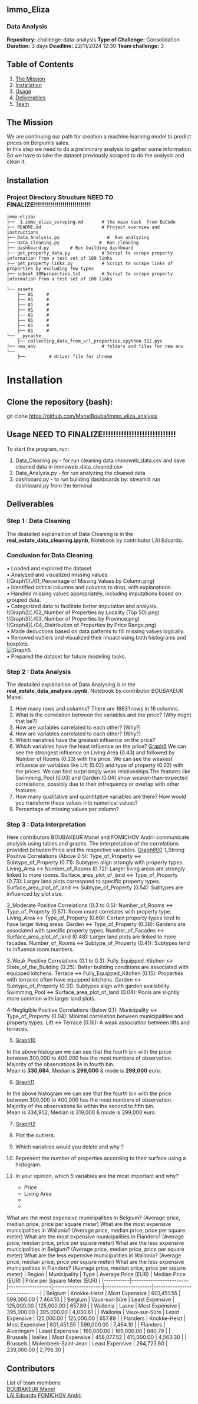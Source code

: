 ## **Immo_Eliza**
### **Data Analysis**
**Repository:** challenge-data-analysis
**Type of Challenge:** Consolidation
**Duration:** 3 days
**Deadline:** 22/11/2024 12:30
**Team challenge:** 3

## Table of Contents
1. [The Mission](#The-Mission)
2. [Installation](#Installation)
3. [Usage](#usage)
4. [Deliverables](#deliverables)
5. [Team](#team)

## The Mission
We are continuing our path for creation a machine learning model to predict prices on Belgium’s sales.  
In this step we need to do a preliminary analysis to gather some information.  
So we have to take the dataset previously scraped to do the analysis and clean it.

## Installation
### Project Directory Structure NEED TO FINALIZE!!!!!!!!!!!!!!!!!!!!!!!!!!!!

```plaintext
immo-eliza/
├──  1.immo_eliza_scraping.md       # the main task  from BeCode
├── README.md                       # Project overview and instructions
├── Data_Analysis.py                  #  Run analyzing
├── Data_Cleaning.py               #  Run cleaning
├── dashboard.py        # Run building dashboard
├── get_property_data.py            # Script to scrape property information from a test set of 100 links
├── get_property_links.py           # Script to scrape links of properties by excluding few types
├── subset_100properties.txt        # Script to scrape property information from a test set of 100 links

└── assets
    ├── 01     # 
    ├── 01     # 
    ├── 01     # 
    ├── 01     # 
    ├── 01     # 
    ├── 01     # 
    ├── 01     # 
    ├── 01     # 
└── __pycache__
    ├── collecting_data_from_url_properties.cpython-312.pyc
└── new_env                         # folders and files for new env
└── 
    ├──         # driver file for chrome
```

# Installation
## Clone the repository (bash):

git clone https://github.com/ManelBouba/immo_eliza_analysis

## Usage NEED TO FINALIZE!!!!!!!!!!!!!!!!!!!!!!!!!!!!

To start the program, run:
1) Data_Cleaning.py - for run cleaning data immoweb_data.csv and save cleaned data in immoweb_data_cleaned.csv
2) Data_Analysis.py - for run analyzing the cleaned data 
3) dashboard.py - to run building dashboards by: streamlit run dashboard.py from the terminal

## Deliverables
### **Step 1 : Data Cleaning**
The deatailed explanaition of Data Cleaning is in the **real_estate_data_cleaning.ipynb**, Notebook by contributor LAI Edoardo.

### **Conclusion for Data Cleaning**
• Loaded and explored the dataset.  
• Analyzed and visualized missing values.  
![Graph1](./01_Percentage of Missing Values by Column.png)  
• Identified critical columns and columns to drop, with explanations.  
• Handled missing values appropriately, including imputations based on grouped data.  
• Categorized data to facilitate better imputation and analysis.  
![Graph2](./02_Number of Properties by Locality (Top 50).png)  
![Graph3](./03_Number of Properties by Province.png)  
![Graph4](./04_Distribution of Properties by Price Range.png)  
• Made deductions based on data patterns to fill missing values logically.  
• Removed outliers and visualized their impact using both histograms and boxplots.  
![Graph5](./assets/05.png)  
• Prepared the dataset for future modeling tasks.  

### **Step 2 : Data Analysis**
The deatailed explanaition of Data Analysing is in the **real_estate_data_analysis.ipynb**, Notebook by contributor BOUBAKEUR Manel.
1. How many rows and columns?
There are 16631 rows in  16 columns.
2. What is the correlation between the variables and the price? (Why might that be?)
3. How are variables correlated to each other? (Why?)
4. How are variables correlated to each other? (Why?)
5. Which variables have the greatest influence on the price?
6. Which variables have the least influence on the price?
[Graph6](./assets/06.png)
We can see the strongest influence on Living Area (0.43) and followed by Number of Rooms (0.33) with the price.
We can see the weakest influence on variables like Lift (0.02) and type of property (0.02) with the prices.
We can find surprisingly weak relationships.The features like Swimming_Pool (0.03) and Garden (0.04) show weaker-than-expected correlations, possibly due to their infrequency or overlap with other features.
7. How many qualitative and quantitative variables are there? How would you transform these values into numerical values?
8. Percentage of missing values per column?



### **Step 3 : Data Interpretation**
Here contributors BOUBAKEUR Manel and FOMICHOV Andrii communicate analysis using tables and graphs. 
The interpretation of the correlations provided between Price and the respective variables.
[Graph600](./assets/0006.png)
1_Strong Positive Correlations (Above 0.5): Type_of_Property ↔ Subtype_of_Property (0.71): Subtypes align strongly with property types. Living_Area ↔ Number_of_Rooms (0.72): Larger living areas are strongly linked to more rooms. Surface_area_plot_of_land ↔ Type_of_Property (0.73): Larger land plots correspond to specific property types. Surface_area_plot_of_land ↔ Subtype_of_Property (0.54): Subtypes are influenced by plot size.

2_Moderate Positive Correlations (0.3 to 0.5): Number_of_Rooms ↔ Type_of_Property (0.57): Room count correlates with property type. Living_Area ↔ Type_of_Property (0.60): Certain property types tend to have larger living areas. Garden ↔ Type_of_Property (0.38): Gardens are associated with specific property types. Number_of_Facades ↔ Surface_area_plot_of_land (0.48): Larger land plots are linked to more facades. Number_of_Rooms ↔ Subtype_of_Property (0.41): Subtypes tend to influence room numbers.

3_Weak Positive Correlations (0.1 to 0.3): Fully_Equipped_Kitchen ↔ State_of_the_Building (0.25): Better building conditions are associated with equipped kitchens. Terrace ↔ Fully_Equipped_Kitchen (0.15): Properties with terraces often have equipped kitchens. Garden ↔ Subtype_of_Property (0.31): Subtypes align with garden availability. Swimming_Pool ↔ Surface_area_plot_of_land (0.04): Pools are slightly more common with larger land plots.

4-Negligible Positive Correlations (Below 0.1): Municipality ↔ Type_of_Property (0.04): Minimal correlation between municipalities and property types. Lift ↔ Terrace (0.16): A weak association between lifts and terraces.

5. [Graph10](./assets/10.png)

In the above histogram we can see that the fourth bin with the price between 300,000 to 400,000 has the most numbers of observation.  
Majority of the observations lie in fourth bin.  
Mean is **330,684**, Median is **299,000** & mode is **299,000** euro.

6. [Graph11](./assets/11.png)

In the above histogram we can see that the fourth bin with the price between 300,000 to 400,000 has the most numbers of observation.  
Majority of the observations lie within the second to fifth bin.  
Mean is 334,952, Median is 319,000 & mode is 299,000 euro.

7. [Graph12](./assets/12.png)




1. Plot the outliers.


2. Which variables would you delete and why ?


3. Represent the number of properties according to their surface using a histogram.


4. In your opinion, which 5 variables are the most important and why?
    - Price
    - Living Area
    - 
    - 
What are the most expensive municipalities in Belgium? (Average price, median price, price per square meter)
What are the most expensive municipalities in Wallonia? (Average price, median price, price per square meter)
What are the most expensive municipalities in Flanders? (Average price, median price, price per square meter)
What are the less expensive municipalities in Belgium? (Average price, median price, price per square meter)
What are the less expensive municipalities in Wallonia? (Average price, median price, price per square meter)
What are the less expensive municipalities in Flanders? (Average price, median price, price per square meter)
| Region    | Municipality           | Type             | Average Price (EUR) | Median Price (EUR) | Price per Square Meter (EUR) |
|-----------|------------------------|------------------|---------------------|--------------------|------------------------------|
| Belgium   | Knokke-Heist           | Most Expensive   | 601,451.55          | 599,000.00         | 7,464.10                     |
| Belgium   | Vaux-sur-Sûre          | Least Expensive  | 125,000.00          | 125,000.00         |   657.89                     |
| Wallonia  | Lasne                  | Most Expensive   | 395,000.00          | 395,000.00         | 4,030.61                     |
| Wallonia  | Vaux-sur-Sûre          | Least Expensive  | 125,000.00          | 125,000.00         |   657.89                     |
| Flanders  | Knokke-Heist           | Most Expensive   | 601,451.55          | 599,000.00         | 7,464.10                     |
| Flanders  | Alveringem             | Least Expensive  | 169,000.00          | 169,000.00         |   840.79                     |
| Brussels  | Ixelles                | Most Expensive   | 458,077.52          | 415,000.00         | 4,563.30                     |
| Brussels  | Molenbeek-Saint-Jean   | Least Expensive  | 264,723.60          | 239,000.00         | 2,796.30                     |



## Contributors
List of team members:  
[BOUBAKEUR Manel](https://www.linkedin.com/in/boubakeur-manel-52679a159/)  
[LAI Edoardo](https://www.linkedin.com/in/edoardo-lai/)
[FOMICHOV Andrii](https://www.linkedin.com/in/andrii-fomichov-73928642/)
